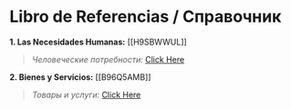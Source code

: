 # Libro de Referencias / Справочник

**1. Las Necesidades Humanas:** [[H9SBWWUL]]
>*Человеческие потребности:* [Click Here](https://github.com/Wapply/vanguard-research-network/blob/main/Learning%20Network/ECONOMY/H9SBWWUL.md)

**2. Bienes y Servicios:** [[B96Q5AMB]]
>*Товары и услуги:* [Click Here](https://github.com/Wapply/vanguard-research-network/blob/main/Learning%20Network/ECONOMY/B96Q5AMB.md)